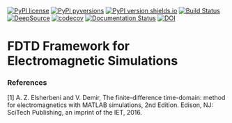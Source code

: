 
[![PyPI license](https://img.shields.io/pypi/l/fdtd.py.svg)](https://pypi.python.org/pypi/fdtd.py/)
[![PyPI pyversions](https://img.shields.io/pypi/pyversions/fdtd.py.svg)](https://pypi.python.org/pypi/fdtd.py/)
[![PyPI version shields.io](https://img.shields.io/pypi/v/fdtd.py.svg)](https://pypi.python.org/pypi/fdtd.py/)
[![Build Status](https://travis-ci.com/tiagovla/fdtd.py.svg?branch=master)](https://travis-ci.com/tiagovla/fdtd.py)
[![DeepSource](https://deepsource.io/gh/tiagovla/fdtd.py.svg/?label=active+issues)](https://deepsource.io/gh/tiagovla/fdtd.py/?ref=repository-badge)
[![codecov](https://codecov.io/gh/tiagovla/fdtd.py/branch/master/graph/badge.svg?token=MC1GNINTAY)](https://codecov.io/gh/tiagovla/fdtd.py)
[![Documentation Status](https://readthedocs.org/projects/fdtd-py/badge/?version=latest)](https://fdtd-py.readthedocs.io/en/latest/?badge=latest)
[![DOI](https://zenodo.org/badge/DOI/10.5281/zenodo.4648395.svg)](https://doi.org/10.5281/zenodo.4648395)

# FDTD Framework for Electromagnetic Simulations


### References
[1] A. Z. Elsherbeni and V. Demir, The finite-difference time-domain: method for electromagnetics with MATLAB simulations, 2nd Edition. Edison, NJ: SciTech Publishing, an imprint of the IET, 2016.
